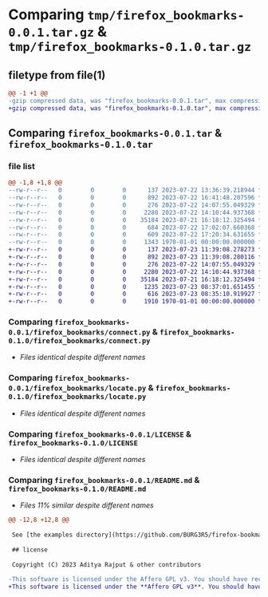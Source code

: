 # Comparing `tmp/firefox_bookmarks-0.0.1.tar.gz` & `tmp/firefox_bookmarks-0.1.0.tar.gz`

## filetype from file(1)

```diff
@@ -1 +1 @@
-gzip compressed data, was "firefox_bookmarks-0.0.1.tar", max compression
+gzip compressed data, was "firefox_bookmarks-0.1.0.tar", max compression
```

## Comparing `firefox_bookmarks-0.0.1.tar` & `firefox_bookmarks-0.1.0.tar`

### file list

```diff
@@ -1,8 +1,8 @@
--rw-r--r--   0        0        0      137 2023-07-22 13:36:39.218944 firefox_bookmarks-0.0.1/firefox_bookmarks/__init__.py
--rw-r--r--   0        0        0      892 2023-07-22 16:41:48.207596 firefox_bookmarks-0.0.1/firefox_bookmarks/connect.py
--rw-r--r--   0        0        0      276 2023-07-22 14:07:55.049329 firefox_bookmarks-0.0.1/firefox_bookmarks/constants.py
--rw-r--r--   0        0        0     2280 2023-07-22 14:10:44.937368 firefox_bookmarks-0.0.1/firefox_bookmarks/locate.py
--rw-r--r--   0        0        0    35184 2023-07-21 16:18:12.325494 firefox_bookmarks-0.0.1/LICENSE
--rw-r--r--   0        0        0      684 2023-07-22 17:02:07.660368 firefox_bookmarks-0.0.1/pyproject.toml
--rw-r--r--   0        0        0      609 2023-07-22 17:20:34.631655 firefox_bookmarks-0.0.1/README.md
--rw-r--r--   0        0        0     1343 1970-01-01 00:00:00.000000 firefox_bookmarks-0.0.1/PKG-INFO
+-rw-r--r--   0        0        0      137 2023-07-23 11:39:08.278273 firefox_bookmarks-0.1.0/firefox_bookmarks/__init__.py
+-rw-r--r--   0        0        0      892 2023-07-23 11:39:08.280116 firefox_bookmarks-0.1.0/firefox_bookmarks/connect.py
+-rw-r--r--   0        0        0      276 2023-07-22 14:07:55.049329 firefox_bookmarks-0.1.0/firefox_bookmarks/constants.py
+-rw-r--r--   0        0        0     2280 2023-07-22 14:10:44.937368 firefox_bookmarks-0.1.0/firefox_bookmarks/locate.py
+-rw-r--r--   0        0        0    35184 2023-07-21 16:18:12.325494 firefox_bookmarks-0.1.0/LICENSE
+-rw-r--r--   0        0        0     1235 2023-07-23 08:37:01.651455 firefox_bookmarks-0.1.0/pyproject.toml
+-rw-r--r--   0        0        0      616 2023-07-23 08:35:10.919927 firefox_bookmarks-0.1.0/README.md
+-rw-r--r--   0        0        0     1910 1970-01-01 00:00:00.000000 firefox_bookmarks-0.1.0/PKG-INFO
```

### Comparing `firefox_bookmarks-0.0.1/firefox_bookmarks/connect.py` & `firefox_bookmarks-0.1.0/firefox_bookmarks/connect.py`

 * *Files identical despite different names*

### Comparing `firefox_bookmarks-0.0.1/firefox_bookmarks/locate.py` & `firefox_bookmarks-0.1.0/firefox_bookmarks/locate.py`

 * *Files identical despite different names*

### Comparing `firefox_bookmarks-0.0.1/LICENSE` & `firefox_bookmarks-0.1.0/LICENSE`

 * *Files identical despite different names*

### Comparing `firefox_bookmarks-0.0.1/README.md` & `firefox_bookmarks-0.1.0/README.md`

 * *Files 11% similar despite different names*

```diff
@@ -12,8 +12,8 @@
 
 See [the examples directory](https://github.com/BURG3R5/firefox-bookmarks/tree/main/examples)
 
 ## license
 
 Copyright (C) 2023 Aditya Rajput & other contributors
 
-This software is licensed under the Affero GPL v3. You should have received [a copy](https://github.com/BURG3R5/firefox-bookmarks/blob/main/LICENSE) of the GNU Affero General Public License along with this program. If not, see [this](https://www.gnu.org/licenses/agpl-3.0.html#license-text).
+This software is licensed under the **Affero GPL v3**. You should have received [a copy](https://github.com/BURG3R5/firefox-bookmarks/blob/main/LICENSE) of the Affero GPL v3 along with this program. If not, you can visit the original [here](https://www.gnu.org/licenses/agpl-3.0.html#license-text).
```

